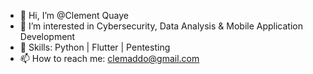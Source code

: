 - 👋 Hi, I’m @Clement Quaye
- 👀 I’m interested in Cybersecurity, Data Analysis & Mobile Application Development
- 🌱 Skills: Python | Flutter | Pentesting
- 📫 How to reach me: clemaddo@gmail.com

<!---
Clement-Quaye/Clement-Quaye is a ✨ special ✨ repository because its `README.md` (this file) appears on your GitHub profile.
You can click the Preview link to take a look at your changes.
- 🌱 I’m currently on Masterschool's Cybersecurity Analysis Program and learning Applied Data Science at WorldQuant University
- 💞️ I’m looking to collaborate on Modelling & Mobile App Development projects
- 
--->
